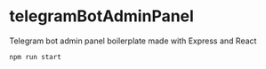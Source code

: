 # telegramBotAdminPanel
Telegram bot admin panel boilerplate made with Express and React

<code>npm run start</code>
